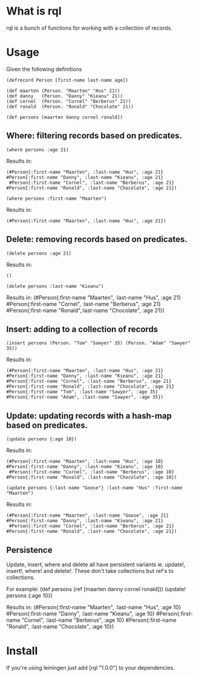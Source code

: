 # What is rql

rql is a bunch of functions for working with a collection of records.

# Usage

Given the following definitions

	(defrecord Person [first-name last-name age])
	
	(def maarten (Person. "Maarten" "Hus" 21))
	(def danny   (Person. "Danny" "Kieanu" 21))
	(def cornel  (Person. "Cornel" "Berberus" 21))
	(def ronald  (Person. "Ronald" "Chocolate" 21))

	(def persons [maarten danny cornel ronald])
	

## Where: filtering records based on predicates.	
	
	(where persons :age 21)  

Results in:
	
	(#Person{:first-name "Maarten", :last-name "Hus", :age 21} #Person{:first-name "Danny", :last-name "Kieanu", :age 21} 
	 #Person{:first-name "Cornel", :last-name "Berberus", :age 21} #Person{:first-name "Ronald", :last-name "Chocolate", :age 21})

	(where persons :first-name "Maarten")

Results in:
	
	(#Person{:first-name "Maarten", :last-name "Hus", :age 21})

## Delete: removing records based on predicates.

 	(delete persons :age 21)

Results in:

	()
	
	(delete persons :last-name "Kieanu")

Results in:
	(#Person{:first-name "Maarten", :last-name "Hus", :age 21} #Person{:first-name "Cornel", :last-name "Berberus", :age 21} 
	 #Person{:first-name "Ronald",:last-name "Chocolate", :age 21})
	
## Insert: adding to a collection of records

	(insert persons (Person. "Tom" "Sawyer" 35) (Person. "Adam" "Sawyer" 35))

Results in:
	
	(#Person{:first-name "Maarten", :last-name "Hus", :age 21} #Person{:first-name "Danny", :last-name "Kieanu", :age 21} 
	#Person{:first-name "Cornel", :last-name "Berberus", :age 21} #Person{:first-name "Ronald", :last-name "Chocolate", :age 21} 
	#Person{:first-name "Tom", :last-name "Sawyer", :age 35} #Person{:first-name "Adam", :last-name "Sawyer", :age 35})

## Update: updating records with a hash-map based on predicates.

	(update persons {:age 10})

Results in:
	
	(#Person{:first-name "Maarten", :last-name "Hus", :age 10} #Person{:first-name "Danny", :last-name "Kieanu", :age 10} 
	 #Person{:first-name "Cornel", :last-name "Berberus", :age 10} #Person{:first-name "Ronald", :last-name "Chocolate", :age 10})

	(update persons {:last-name "Goose"} :last-name "Hus" :first-name "Maarten")

Results in:

	(#Person{:first-name "Maarten", :last-name "Goose", :age 21} #Person{:first-name "Danny", :last-name "Kieanu", :age 21} 
	 #Person{:first-name "Cornel", :last-name "Berberus", :age 21} #Person{:first-name "Ronald", :last-name "Chocolate", :age 21})
	
## Persistence

Update, insert, where and delete all have persistent variants ie. update!, insert!, where! and delete!.
These don't take collections but ref's to collections.

For example:
	(def persons (ref [maarten danny cornel ronald]))
	(update! persons {:age 10})
	
Results in:
	(#Person{:first-name "Maarten", :last-name "Hus", :age 10} #Person{:first-name "Danny", :last-name "Kieanu", :age 10} 
	 #Person{:first-name "Cornel", :last-name "Berberus", :age 10} #Person{:first-name "Ronald", :last-name "Chocolate", :age 10})

# Install

If you're using leiningen just add [rql "1.0.0"] to your dependencies.

